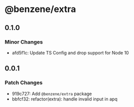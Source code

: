 # @benzene/extra

## 0.1.0

### Minor Changes

- afd5f1c: Update TS Config and drop support for Node 10

## 0.0.1

### Patch Changes

- 919c727: Add `@benzene/extra` package
- bbfcf32: refactor(extra): handle invalid input in apq
